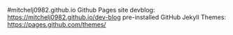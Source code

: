 #mitchelj0982.github.io
Github Pages site
devblog: https://mitchelj0982.github.io/dev-blog
pre-installed GitHub Jekyll Themes: https://pages.github.com/themes/
